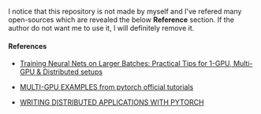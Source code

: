 I notice that this repository is not made by myself and I've refered many open-sources which are revealed the below **Reference** section. If the author do not want me to use it, I will definitely remove it. 

#### References
* [Training Neural Nets on Larger Batches: Practical Tips for 1-GPU, Multi-GPU & Distributed setups](https://medium.com/huggingface/training-larger-batches-practical-tips-on-1-gpu-multi-gpu-distributed-setups-ec88c3e51255)




* [MULTI-GPU EXAMPLES from pytorch official tutorials](https://pytorch.org/tutorials/beginner/former_torchies/parallelism_tutorial.html)

* [WRITING DISTRIBUTED APPLICATIONS WITH PYTORCH](https://pytorch.org/tutorials/intermediate/dist_tuto.html)